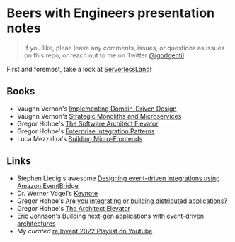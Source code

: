 # Beers with Engineers presentation notes

> If you like, pleae leave any comments, issues, or questions as issues on this repo, or reach out to me on Twitter [@igorlgentil](https://twitter.com/igorlgentil)

First and foremost, take a look at [ServerlessLand](https://s12d.com/serverless-learning)!

## Books

- Vaughn Vernon's [Implementing Domain-Driven Design](https://www.amazon.com/Implementing-Domain-Driven-Design-Vaughn-Vernon/dp/0321834577)
- Vaughn Vernon's [Strategic Monoliths and Microservices](https://www.amazon.com/Strategic-Monoliths-Microservices-Addison-Wesley-Signature/dp/0137355467/)
- Gregor Hohpe's [The Software Architect Elevator](https://www.amazon.com/Software-Architect-Elevator-Redefining-Architects/dp/1492077542/)
- Gregor Hohpe's [Enterprise Integration Patterns](https://www.amazon.com/Enterprise-Integration-Patterns-Designing-Deploying/dp/0321200683/)
- Luca Mezzalira's [Building Micro-Frontends](https://www.amazon.com/Building-Micro-Frontends-Projects-Empowering-Developers/dp/1492082996/)

## Links

- Stephen Liedig's awesome [Designing event-driven integrations using Amazon EventBridge](https://www.youtube.com/watch?v=W3Rh70jG-LM)
- Dr. Werner Vogel's [Keynote](https://www.youtube.com/watch?v=RfvL_423a-I)
- Gregor Hohpe's [Are you integrating or building distributed applications?](https://www.youtube.com/watch?v=Zrj7RD7G24Q)
- Gregor Hohpe's [The Architect Elevator](https://architectelevator.com/)
- Eric Johnson's [Building next-gen applications with event-driven architectures](https://www.youtube.com/watch?v=SbL3a9YOW7s)
- My _curated_ [re:Invent 2022 Playlist on Youtube](https://www.youtube.com/playlist?list=PLqVWTVsfRz7sn3mvFwxLJBmbkU5OCM7UU)
